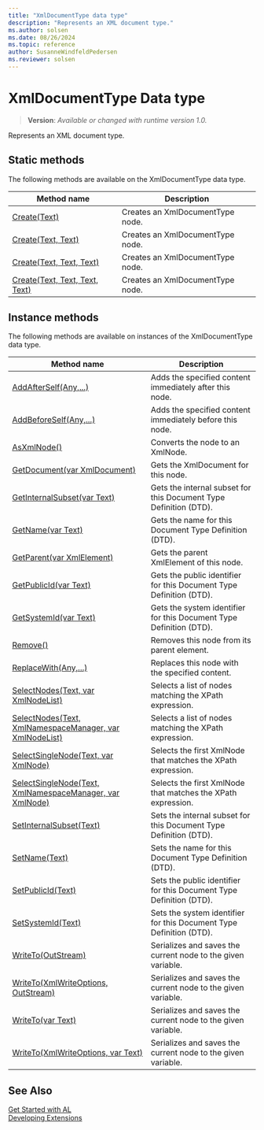 ```yaml
---
title: "XmlDocumentType data type"
description: "Represents an XML document type."
ms.author: solsen
ms.date: 08/26/2024
ms.topic: reference
author: SusanneWindfeldPedersen
ms.reviewer: solsen
---
```

[//]: # (START>DO_NOT_EDIT)
[//]: # (IMPORTANT:Do not edit any of the content between here and the END>DO_NOT_EDIT.)
[//]: # (Any modifications should be made in the .xml files in the ModernDev repo.)
# XmlDocumentType Data type
> **Version**: _Available or changed with runtime version 1.0._

Represents an XML document type.


## Static methods
The following methods are available on the XmlDocumentType data type.


|Method name|Description|
|-----------|-----------|
|[Create(Text)](xmldocumenttype-create-string-method.md)|Creates an XmlDocumentType node.|
|[Create(Text, Text)](xmldocumenttype-create-string-string-method.md)|Creates an XmlDocumentType node.|
|[Create(Text, Text, Text)](xmldocumenttype-create-string-string-string-method.md)|Creates an XmlDocumentType node.|
|[Create(Text, Text, Text, Text)](xmldocumenttype-create-string-string-string-string-method.md)|Creates an XmlDocumentType node.|

## Instance methods
The following methods are available on instances of the XmlDocumentType data type.

|Method name|Description|
|-----------|-----------|
|[AddAfterSelf(Any,...)](xmldocumenttype-addafterself-method.md)|Adds the specified content immediately after this node.|
|[AddBeforeSelf(Any,...)](xmldocumenttype-addbeforeself-method.md)|Adds the specified content immediately before this node.|
|[AsXmlNode()](xmldocumenttype-asxmlnode-method.md)|Converts the node to an XmlNode.|
|[GetDocument(var XmlDocument)](xmldocumenttype-getdocument-method.md)|Gets the XmlDocument for this node.|
|[GetInternalSubset(var Text)](xmldocumenttype-getinternalsubset-method.md)|Gets the internal subset for this Document Type Definition (DTD).|
|[GetName(var Text)](xmldocumenttype-getname-method.md)|Gets the name for this Document Type Definition (DTD).|
|[GetParent(var XmlElement)](xmldocumenttype-getparent-method.md)|Gets the parent XmlElement of this node.|
|[GetPublicId(var Text)](xmldocumenttype-getpublicid-method.md)|Gets the public identifier for this Document Type Definition (DTD).|
|[GetSystemId(var Text)](xmldocumenttype-getsystemid-method.md)|Gets the system identifier for this Document Type Definition (DTD).|
|[Remove()](xmldocumenttype-remove-method.md)|Removes this node from its parent element.|
|[ReplaceWith(Any,...)](xmldocumenttype-replacewith-method.md)|Replaces this node with the specified content.|
|[SelectNodes(Text, var XmlNodeList)](xmldocumenttype-selectnodes-string-xmlnodelist-method.md)|Selects a list of nodes matching the XPath expression.|
|[SelectNodes(Text, XmlNamespaceManager, var XmlNodeList)](xmldocumenttype-selectnodes-string-xmlnamespacemanager-xmlnodelist-method.md)|Selects a list of nodes matching the XPath expression.|
|[SelectSingleNode(Text, var XmlNode)](xmldocumenttype-selectsinglenode-string-xmlnode-method.md)|Selects the first XmlNode that matches the XPath expression.|
|[SelectSingleNode(Text, XmlNamespaceManager, var XmlNode)](xmldocumenttype-selectsinglenode-string-xmlnamespacemanager-xmlnode-method.md)|Selects the first XmlNode that matches the XPath expression.|
|[SetInternalSubset(Text)](xmldocumenttype-setinternalsubset-method.md)|Sets the internal subset for this Document Type Definition (DTD).|
|[SetName(Text)](xmldocumenttype-setname-method.md)|Sets the name for this Document Type Definition (DTD).|
|[SetPublicId(Text)](xmldocumenttype-setpublicid-method.md)|Sets the public identifier for this Document Type Definition (DTD).|
|[SetSystemId(Text)](xmldocumenttype-setsystemid-method.md)|Sets the system identifier for this Document Type Definition (DTD).|
|[WriteTo(OutStream)](xmldocumenttype-writeto-outstream-method.md)|Serializes and saves the current node to the given variable.|
|[WriteTo(XmlWriteOptions, OutStream)](xmldocumenttype-writeto-xmlwriteoptions-outstream-method.md)|Serializes and saves the current node to the given variable.|
|[WriteTo(var Text)](xmldocumenttype-writeto-text-method.md)|Serializes and saves the current node to the given variable.|
|[WriteTo(XmlWriteOptions, var Text)](xmldocumenttype-writeto-xmlwriteoptions-text-method.md)|Serializes and saves the current node to the given variable.|

[//]: # (IMPORTANT: END>DO_NOT_EDIT)
## See Also
[Get Started with AL](../../devenv-get-started.md)  
[Developing Extensions](../../devenv-dev-overview.md)  